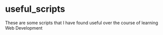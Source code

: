 # useful_scripts
These are some scripts that I have found useful over the course of learning Web Development
